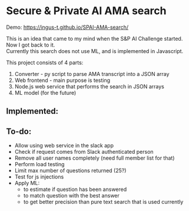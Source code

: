 # Secure &amp; Private AI AMA search

Demo: https://ingus-t.github.io/SPAI-AMA-search/  

This is an idea that came to my mind when the S&P AI Challenge started. Now I got back to it.  
Currently this search does not use ML, and is implemented in Javascript.

This project consists of 4 parts:
1. Converter - py script to parse AMA transcript into a JSON array
2. Web frontend - main purpose is testing
3. Node.js web service that performs the search in JSON arrays
4. ML model (for the future)

## Implemented:
  
## To-do:

* Allow using web service in the slack app
* Check if request comes from Slack authenticated person
* Remove all user names completely (need full member list for that)
* Perform load testing
* Limit max number of questions returned (25?)
* Test for js injections
* Apply ML:
  * to estimate if question has been answered
  * to match question with the best answer
  * to get better precision than pure text search that is used currently